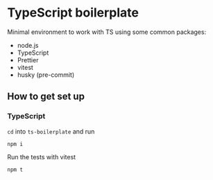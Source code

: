 # TypeScript boilerplate

Minimal environment to work with TS using some common packages:

- node.js
- TypeScript
- Prettier
- vitest
- husky (pre-commit)

## How to get set up

### TypeScript

`cd` into `ts-boilerplate` and run

`npm i`

Run the tests with vitest

`npm t`
